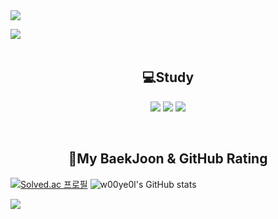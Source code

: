 
<img src="https://capsule-render.vercel.app/api?type=Slice&color=e4c1f9&height=200&section=header&text=Lee%20Woo%20Yeol&animation=twinkling 1.6s&fontColor=6a4c93&fontSize=90" />

<a href="https://hits.seeyoufarm.com"><img src="https://hits.seeyoufarm.com/api/count/incr/badge.svg?url=https%3A%2F%2Fgithub.com%2Fw00ye0l&count_bg=%23CACACA&title_bg=%23C27CFF&icon=googlefit.svg&icon_color=%23AE00FF&title=VISITOR&edge_flat=true" align="left"/></a>

<br><br>

<h2 align="center">💻Study</h2>

<p align="center">    
  <img src="https://img.shields.io/badge/HTML5-red?style=flat-square&logo=html5&logoColor=white"/>
  <img src="https://img.shields.io/badge/CSS-orange?style=flat-square&logo=css3&logoColor=white"/>
  <img src="https://img.shields.io/badge/JAVASCRIPT-yellow?style=flat-square&logo=javascript&logoColor=white"/>
</p>

<br>

<h2 align="center">🚀My BaekJoon & GitHub Rating</h2>

<p align="center">

  [![Solved.ac 프로필](http://mazassumnida.wtf/api/v2/generate_badge?boj=lwyeol)](https://solved.ac/lwyeol)
  ![w00ye0l's GitHub stats](https://github-readme-stats.vercel.app/api?username=w00ye0l&count_private=true)

</p>

<img src="https://capsule-render.vercel.app/api?type=Slice&color=e4c1f9&height=200&section=footer" />